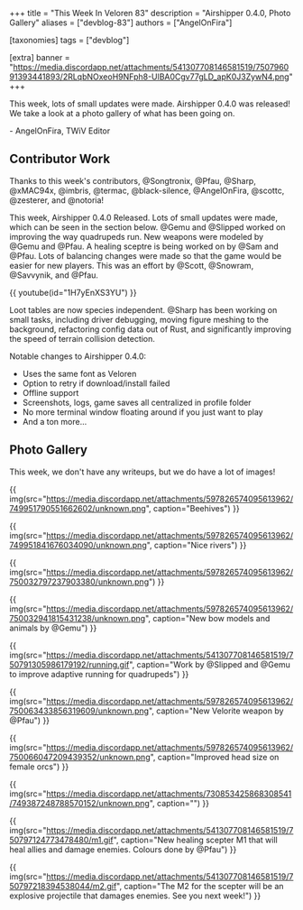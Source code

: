 +++
title = "This Week In Veloren 83"
description = "Airshipper 0.4.0, Photo Gallery"
aliases = ["devblog-83"]
authors = ["AngelOnFira"]

[taxonomies]
tags = ["devblog"]

[extra]
banner = "https://media.discordapp.net/attachments/541307708146581519/750796091393441893/2RLqbNOxeoH9NFph8-UlBA0Cgv77gLD_apK0J3ZywN4.png"
+++

This week, lots of small updates were made. Airshipper 0.4.0 was released! We
take a look at a photo gallery of what has been going on.

\- AngelOnFira, TWiV Editor

## Contributor Work

Thanks to this week's contributors, @Songtronix, @Pfau, @Sharp, @xMAC94x,
@imbris, @termac, @black-silence, @AngelOnFira, @scottc, @zesterer, and
@notoria!

This week, Airshipper 0.4.0 Released. Lots of small updates were made, which can
be seen in the section below. @Gemu and @Slipped worked on improving
the way quadrupeds run. New weapons were modeled by @Gemu and @Pfau. A healing
sceptre is being worked on by @Sam and @Pfau. Lots of balancing changes were made so that the game
would be easier for new players. This was an effort by @Scott, @Snowram,
@Savvynik, and @Pfau.

{{ youtube(id="1H7yEnXS3YU") }}

Loot tables are now species independent. @Sharp has been
working on small tasks, including driver debugging, moving figure meshing to the
background, refactoring config data out of Rust, and significantly improving the
speed of terrain collision detection.

Notable changes to Airshipper 0.4.0:

- Uses the same font as Veloren
- Option to retry if download/install failed
- Offline support
- Screenshots, logs, game saves all centralized in profile folder
- No more terminal window floating around if you just want to play
- And a ton more...

## Photo Gallery

This week, we don't have any writeups, but we do have a lot of images!

{{
  img(src="https://media.discordapp.net/attachments/597826574095613962/749951790551662602/unknown.png",
  caption="Beehives")
}}

{{
  img(src="https://media.discordapp.net/attachments/597826574095613962/749951841676034090/unknown.png",
  caption="Nice rivers")
}}

{{
  img(src="https://media.discordapp.net/attachments/597826574095613962/750032797237903380/unknown.png")
}}

{{
  img(src="https://media.discordapp.net/attachments/597826574095613962/750032941815431238/unknown.png",
  caption="New bow models and animals by @Gemu")
}}

{{
  img(src="https://media.discordapp.net/attachments/541307708146581519/750791305986179192/running.gif",
  caption="Work by @Slipped and @Gemu to improve adaptive running for quadrupeds")
}}

{{
  img(src="https://media.discordapp.net/attachments/597826574095613962/750063433856319609/unknown.png",
  caption="New Velorite weapon by @Pfau")
}}

{{
  img(src="https://media.discordapp.net/attachments/597826574095613962/750066047209439352/unknown.png",
  caption="Improved head size on female orcs")
}}

{{
  img(src="https://media.discordapp.net/attachments/730853425868308541/749387248788570152/unknown.png",
  caption="")
}}

{{
  img(src="https://media.discordapp.net/attachments/541307708146581519/750797124773478480/m1.gif",
  caption="New healing scepter M1 that will heal allies and damage enemies. Colours done by @Pfau")
}}

{{
  img(src="https://media.discordapp.net/attachments/541307708146581519/750797218394538044/m2.gif",
  caption="The M2 for the scepter will be an explosive projectile that damages enemies. See you next week!")
}}
